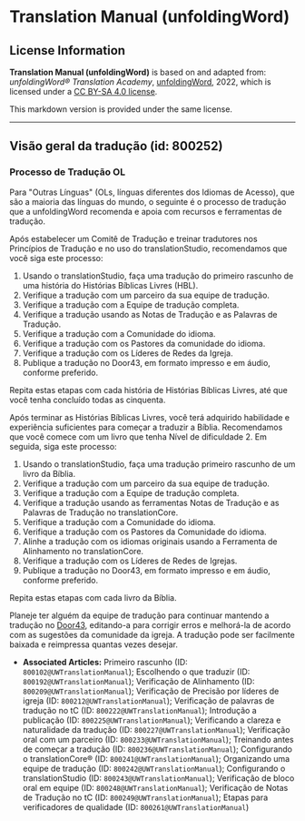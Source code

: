 # Translation Manual (unfoldingWord)

## License Information

**Translation Manual (unfoldingWord)** is based on and adapted from: _unfoldingWord® Translation Academy_, [unfoldingWord](https://unfoldingword.org/utw), 2022, which is licensed under a [CC BY-SA 4.0 license](https://creativecommons.org/licenses/by-sa/4.0/legalcode.en).

This markdown version is provided under the same license.



--------------------------------

## Visão geral da tradução (id: 800252)

### Processo de Tradução OL

Para "Outras Línguas" (OLs, línguas diferentes dos Idiomas de Acesso), que são a maioria das línguas do mundo, o seguinte é o processo de tradução que a unfoldingWord recomenda e apoia com recursos e ferramentas de tradução.

Após estabelecer um Comitê de Tradução e treinar tradutores nos Princípios de Tradução e no uso do translationStudio, recomendamos que você siga este processo:

1. Usando o translationStudio, faça uma tradução do primeiro rascunho de uma história do Histórias Bíblicas Livres (HBL).
2. Verifique a tradução com um parceiro da sua equipe de tradução.
3. Verifique a tradução com a Equipe de tradução completa.
4. Verifique a tradução usando as Notas de Tradução e as Palavras de Tradução.
5. Verifique a tradução com a Comunidade do idioma.
6. Verifique a tradução com os Pastores da comunidade do idioma.
7. Verifique a tradução com os Líderes de Redes da Igreja.
8. Publique a tradução no Door43, em formato impresso e em áudio, conforme preferido.

Repita estas etapas com cada história de Histórias Bíblicas Livres, até que você tenha concluído todas as cinquenta.

Após terminar as Histórias Bíblicas Livres, você terá adquirido habilidade e experiência suficientes para começar a traduzir a Bíblia. Recomendamos que você comece com um livro que tenha Nível de dificuldade 2. Em seguida, siga este processo:

1. Usando o translationStudio, faça uma tradução primeiro rascunho de um livro da Bíblia.
2. Verifique a tradução com um parceiro da sua equipe de tradução.
3. Verifique a tradução com a Equipe de tradução completa.
4. Verifique a tradução usando as ferramentas Notas de Tradução e as Palavras de Tradução no translationCore.
5. Verifique a tradução com a Comunidade do idioma.
6. Verifique a tradução com os Pastores da Comunidade do idioma.
7. Alinhe a tradução com os idiomas originais usando a Ferramenta de Alinhamento no translationCore.
8. Verifique a tradução com os Líderes de Redes de Igrejas.
9. Publique a tradução no Door43, em formato impresso e em áudio, conforme preferido.

Repita estas etapas com cada livro da Bíblia.

Planeje ter alguém da equipe de tradução para continuar mantendo a tradução no [Door43](https://git.door43.org), editando\-a para corrigir erros e melhorá\-la de acordo com as sugestões da comunidade da igreja. A tradução pode ser facilmente baixada e reimpressa quantas vezes desejar.

* **Associated Articles:** Primeiro rascunho (ID: `800102@UWTranslationManual`); Escolhendo o que traduzir (ID: `800192@UWTranslationManual`); Verificação de Alinhamento (ID: `800209@UWTranslationManual`); Verificação de Precisão por líderes de igreja (ID: `800212@UWTranslationManual`); Verificação de palavras de tradução no tC (ID: `800222@UWTranslationManual`); Introdução a publicação (ID: `800225@UWTranslationManual`); Verificando a clareza e naturalidade da tradução (ID: `800227@UWTranslationManual`); Verificação oral com um parceiro (ID: `800233@UWTranslationManual`); Treinando antes de começar a tradução (ID: `800236@UWTranslationManual`); Configurando o translationCore® (ID: `800241@UWTranslationManual`); Organizando uma equipe de tradução (ID: `800242@UWTranslationManual`); Configurando o translationStudio (ID: `800243@UWTranslationManual`); Verificação de bloco oral em equipe (ID: `800248@UWTranslationManual`); Verificação de Notas de Tradução no tC (ID: `800249@UWTranslationManual`); Etapas para verificadores de qualidade (ID: `800261@UWTranslationManual`)

